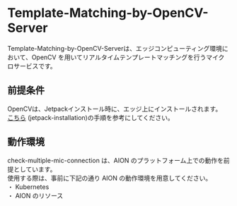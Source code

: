 # Template-Matching-by-OpenCV-Server  
Template-Matching-by-OpenCV-Serverは、エッジコンピューティング環境において、OpenCV を用いてリアルタイムテンプレートマッチングを行うマイクロサービスです。 

## 前提条件  
OpenCVは、Jetpackインストール時に、エッジ上にインストールされます。   
[こちら](https://github.com/latonaio/jetpack-installation) (jetpack-installation)の手順を参考にしてください。

## 動作環境
check-multiple-mic-connection は、AION のプラットフォーム上での動作を前提としています。    
使用する際は、事前に下記の通り AION の動作環境を用意してください。   
・ Kubernetes    
・ AION のリソース   
